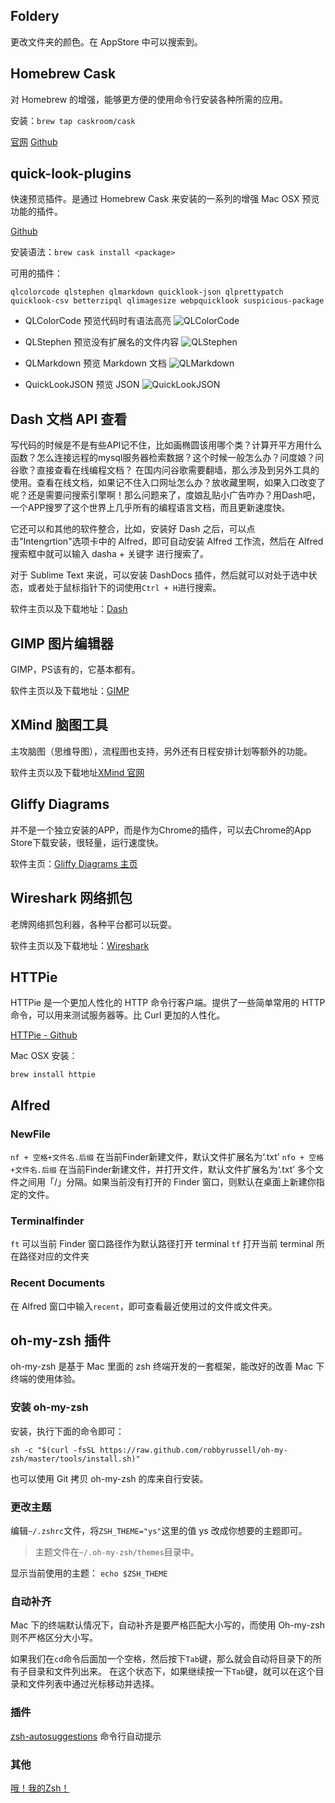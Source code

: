 
## Foldery
更改文件夹的颜色。在 AppStore 中可以搜索到。

## Homebrew Cask
对 Homebrew 的增强，能够更方便的使用命令行安装各种所需的应用。

安装：`brew tap caskroom/cask`

[官网](https://caskroom.github.io/)
[Github](https://github.com/caskroom/homebrew-cask)


## quick-look-plugins
快速预览插件。是通过 Homebrew Cask 来安装的一系列的增强 Mac OSX 预览功能的插件。

[Github](https://github.com/sindresorhus/quick-look-plugins)

安装语法：`brew cask install <package>`

可用的插件：

```qlcolorcode qlstephen qlmarkdown quicklook-json qlprettypatch quicklook-csv betterzipql qlimagesize webpquicklook suspicious-package```

* QLColorCode  预览代码时有语法高亮
![QLColorCode](http://7xkt52.com1.z0.glb.clouddn.com/markdown/1468473598144.png)

* QLStephen  预览没有扩展名的文件内容
![QLStephen](http://7xkt52.com1.z0.glb.clouddn.com/markdown/1468473682574.png)

* QLMarkdown  预览 Markdown 文档
![QLMarkdown](http://7xkt52.com1.z0.glb.clouddn.com/markdown/1468473740091.png)

* QuickLookJSON  预览 JSON
![QuickLookJSON](http://7xkt52.com1.z0.glb.clouddn.com/markdown/1468473790781.png)



## Dash 文档 API 查看
写代码的时候是不是有些API记不住，比如画椭圆该用哪个类？计算开平方用什么函数？怎么连接远程的mysql服务器检索数据？这个时候一般怎么办？问度娘？问谷歌？直接查看在线编程文档？
在国内问谷歌需要翻墙，那么涉及到另外工具的使用。查看在线文档，如果记不住入口网址怎么办？放收藏里啊，如果入口改变了呢？还是需要问搜索引擎啊！那么问题来了，度娘乱贴小广告咋办？用Dash吧，一个APP搜罗了这个世界上几乎所有的编程语言文档，而且更新速度快。

它还可以和其他的软件整合，比如，安装好 Dash 之后，可以点击"Intengrtion"选项卡中的 Alfred，即可自动安装 Alfred 工作流，然后在 Alfred 搜索框中就可以输入 dasha + 关键字 进行搜索了。

对于 Sublime Text 来说，可以安装 DashDocs 插件，然后就可以对处于选中状态，或者处于鼠标指针下的词使用`Ctrl + H`进行搜索。

软件主页以及下载地址：[Dash](https://kapeli.com/dash)


## GIMP 图片编辑器
GIMP，PS该有的，它基本都有。

软件主页以及下载地址：[GIMP](http://www.gimp.org/)


## XMind 脑图工具
主攻脑图（思维导图），流程图也支持，另外还有日程安排计划等额外的功能。

软件主页以及下载地址[XMind 官网](http://www.xmind.net/)


## Gliffy Diagrams
并不是一个独立安装的APP，而是作为Chrome的插件，可以去Chrome的App Store下载安装，很轻量，运行速度快。

软件主页：[Gliffy Diagrams 主页](https://www.gliffy.com/)


## Wireshark 网络抓包
老牌网络抓包利器，各种平台都可以玩耍。

软件主页以及下载地址：[Wireshark](https://www.wireshark.org/)




## HTTPie
HTTPie 是一个更加人性化的 HTTP 命令行客户端。提供了一些简单常用的 HTTP 命令，可以用来测试服务器等。比 Curl 更加的人性化。

[HTTPie - Github](https://github.com/jkbrzt/httpie)

Mac OSX 安装：

`brew install httpie`

## Alfred
### NewFile
`nf + 空格+文件名.后缀`  在当前Finder新建文件，默认文件扩展名为‘.txt’
`nfo + 空格+文件名.后缀` 在当前Finder新建文件，并打开文件，默认文件扩展名为‘.txt’
多个文件之间用「/」分隔。如果当前没有打开的 Finder 窗口，则默认在桌面上新建你指定的文件。

### Terminalfinder
`ft`  可以当前 Finder 窗口路径作为默认路径打开 terminal
`tf`  打开当前 terminal 所在路径对应的文件夹

### Recent Documents
在 Alfred 窗口中输入`recent`，即可查看最近使用过的文件或文件夹。


## oh-my-zsh 插件
oh-my-zsh 是基于 Mac 里面的 zsh 终端开发的一套框架，能改好的改善 Mac 下终端的使用体验。
### 安装 oh-my-zsh
安装，执行下面的命令即可：

`sh -c "$(curl -fsSL https://raw.github.com/robbyrussell/oh-my-zsh/master/tools/install.sh)"`

也可以使用 Git 拷贝 oh-my-zsh 的库来自行安装。

### 更改主题
编辑`~/.zshrc`文件，将`ZSH_THEME="ys"`这里的值 ys 改成你想要的主题即可。
> 主题文件在`~/.oh-my-zsh/themes`目录中。

显示当前使用的主题：
`echo $ZSH_THEME`

### 自动补齐
Mac 下的终端默认情况下，自动补齐是要严格匹配大小写的，而使用 Oh-my-zsh 则不严格区分大小写。

如果我们在`cd`命令后面加一个空格，然后按下`Tab`键，那么就会自动将目录下的所有子目录和文件列出来。
在这个状态下，如果继续按一下`Tab`键，就可以在这个目录和文件列表中通过光标移动并选择。

### 插件
[](http://swiftcafe.io/2015/12/04/omz-plugin/)
[zsh-autosuggestions](https://github.com/zsh-users/zsh-autosuggestions) 命令行自动提示

### 其他
[哦！我的Zsh！](http://hczhcz.github.io/2014/03/27/oh-my-zsh.html)


